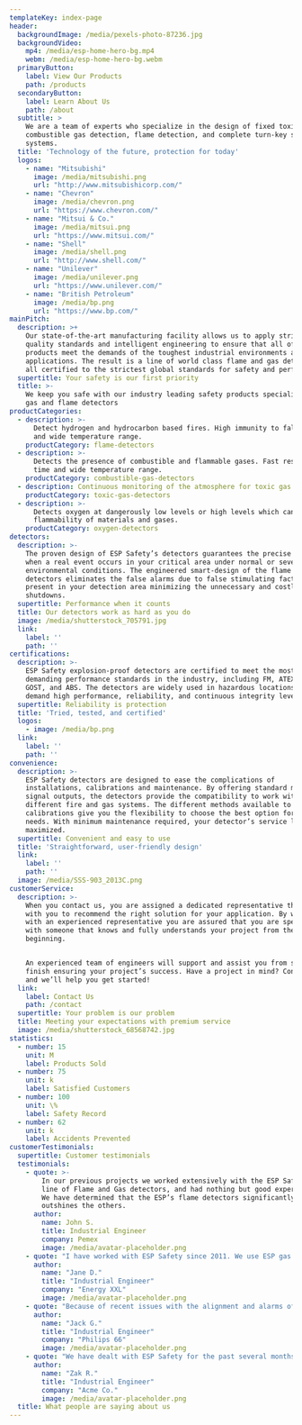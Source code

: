```yaml
---
templateKey: index-page
header:
  backgroundImage: /media/pexels-photo-87236.jpg
  backgroundVideo:
    mp4: /media/esp-home-hero-bg.mp4
    webm: /media/esp-home-hero-bg.webm
  primaryButton:
    label: View Our Products
    path: /products
  secondaryButton:
    label: Learn About Us
    path: /about
  subtitle: >
    We are a team of experts who specialize in the design of fixed toxic and
    combustible gas detection, flame detection, and complete turn-key safety
    systems.
  title: 'Technology of the future, protection for today'
  logos:
    - name: "Mitsubishi"
      image: /media/mitsubishi.png
      url: "http://www.mitsubishicorp.com/"
    - name: "Chevron"
      image: /media/chevron.png
      url: "https://www.chevron.com/"
    - name: "Mitsui & Co."
      image: /media/mitsui.png
      url: "https://www.mitsui.com/"
    - name: "Shell"
      image: /media/shell.png
      url: "http://www.shell.com/"
    - name: "Unilever"
      image: /media/unilever.png
      url: "https://www.unilever.com/"
    - name: "British Petroleum"
      image: /media/bp.png
      url: "https://www.bp.com/"
mainPitch:
  description: >+
    Our state-of-the-art manufacturing facility allows us to apply strict
    quality standards and intelligent engineering to ensure that all of our
    products meet the demands of the toughest industrial environments and
    applications. The result is a line of world class flame and gas detectors
    all certified to the strictest global standards for safety and performance.
  supertitle: Your safety is our first priority
  title: >-
    We keep you safe with our industry leading safety products specializing in
    gas and flame detectors
productCategories:
  - description: >-
      Detect hydrogen and hydrocarbon based fires. High immunity to false alarms
      and wide temperature range.
    productCategory: flame-detectors
  - description: >-
      Detects the presence of combustible and flammable gases. Fast response
      time and wide temperature range.
    productCategory: combustible-gas-detectors
  - description: Continuous monitoring of the atmosphere for toxic gas leaks.
    productCategory: toxic-gas-detectors
  - description: >-
      Detects oxygen at dangerously low levels or high levels which can cause
      flammability of materials and gases.
    productCategory: oxygen-detectors
detectors:
  description: >-
    The proven design of ESP Safety’s detectors guarantees the precise response
    when a real event occurs in your critical area under normal or severe
    environmental conditions. The engineered smart-design of the flame and gas
    detectors eliminates the false alarms due to false stimulating factors
    present in your detection area minimizing the unnecessary and costly process
    shutdowns.
  supertitle: Performance when it counts
  title: Our detectors work as hard as you do
  image: /media/shutterstock_705791.jpg
  link:
    label: ''
    path: ''
certifications:
  description: >-
    ESP Safety explosion-proof detectors are certified to meet the most
    demanding performance standards in the industry, including FM, ATEX, IECx,
    GOST, and ABS. The detectors are widely used in hazardous locations that
    demand high performance, reliability, and continuous integrity levels.
  supertitle: Reliability is protection
  title: 'Tried, tested, and certified'
  logos:
    - image: /media/bp.png
  link:
    label: ''
    path: ''
convenience:
  description: >-
    ESP Safety detectors are designed to ease the complications of
    installations, calibrations and maintenance. By offering standard multiple
    signal outputs, the detectors provide the compatibility to work with
    different fire and gas systems. The different methods available to perform
    calibrations give you the flexibility to choose the best option for your
    needs. With minimum maintenance required, your detector’s service life is
    maximized.
  supertitle: Convenient and easy to use
  title: 'Straightforward, user-friendly design'
  link:
    label: ''
    path: ''
  image: /media/SSS-903_2013C.png
customerService:
  description: >-
    When you contact us, you are assigned a dedicated representative that works
    with you to recommend the right solution for your application. By working
    with an experienced representative you are assured that you are speaking
    with someone that knows and fully understands your project from the
    beginning.


    An experienced team of engineers will support and assist you from start to
    finish ensuring your project’s success. Have a project in mind? Contact us
    and we’ll help you get started!
  link:
    label: Contact Us
    path: /contact
  supertitle: Your problem is our problem
  title: Meeting your expectations with premium service
  image: /media/shutterstock_68568742.jpg
statistics:
  - number: 15
    unit: M
    label: Products Sold
  - number: 75
    unit: k
    label: Satisfied Customers
  - number: 100
    unit: \%
    label: Safety Record
  - number: 62
    unit: k
    label: Accidents Prevented
customerTestimonials:
  supertitle: Customer testimonials
  testimonials:
    - quote: >-
        In our previous projects we worked extensively with the ESP Safety
        line of Flame and Gas detectors, and had nothing but good experiences.
        We have determined that the ESP’s flame detectors significantly
        outshines the others.
      author:
        name: John S.
        title: Industrial Engineer
        company: Pemex
        image: /media/avatar-placeholder.png
    - quote: "I have worked with ESP Safety since 2011. We use ESP gas detectors and controllers along with flame detectors on our offshore platforms. They have performed exceptionally well and are highly reliable. Minimum maintenance has been required despite the harsh operating environment. "
      author:
        name: "Jane D."
        title: "Industrial Engineer"
        company: "Energy XXL"
        image: /media/avatar-placeholder.png
    - quote: "Because of recent issues with the alignment and alarms of a different vendor’s gas detector I had to research alternatives to our problem. My first call was to ESP Safety. Within a few days ESP employees appeared at our site and installed the open path gas detector in one of our most difficult locations. Since the installation this detection equipment has worked great."
      author:
        name: "Jack G."
        title: "Industrial Engineer"
        company: "Philips 66"
        image: /media/avatar-placeholder.png
    - quote: "We have dealt with ESP Safety for the past several months, during which time they have provided an excellent product and support in the areas of long Range Gas Detection. I can confidently recommend ESP Safety as a solid and reliable supplier, and experts in their field. "
      author:
        name: "Zak R."
        title: "Industrial Engineer"
        company: "Acme Co."
        image: /media/avatar-placeholder.png
  title: What people are saying about us
---
```

